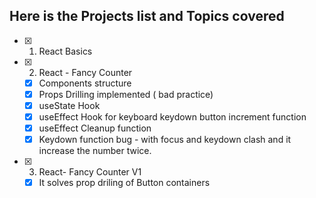 ## Here is the Projects list and Topics covered


- [x] 1) React Basics
- [x] 2) React - Fancy Counter
   - [x] Components structure
   - [x] Props Drilling implemented  ( bad practice)
   - [x] useState Hook
   - [x] useEffect Hook for keyboard keydown button increment function
   - [x] useEffect Cleanup function
   - [x] Keydown function bug - with focus and keydown clash and it increase the number twice.
- [x] 3) React- Fancy Counter V1
   - [x] It solves prop driling of Button containers